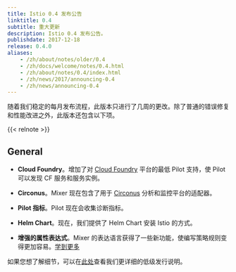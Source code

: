 ```yaml
---
title: Istio 0.4 发布公告
linktitle: 0.4
subtitle: 重大更新
description: Istio 0.4 发布公告。
publishdate: 2017-12-18
release: 0.4.0
aliases:
    - /zh/about/notes/older/0.4
    - /zh/docs/welcome/notes/0.4.html
    - /zh/about/notes/0.4/index.html
    - /zh/news/2017/announcing-0.4
    - /zh/news/announcing-0.4
---
```


随着我们稳定的每月发布流程，此版本只进行了几周的更改。除了普通的错误修复和性能改进之外，此版本还包含以下项。

{{< relnote >}}

## General

- **Cloud Foundry**。增加了对 [Cloud Foundry](https://www.cloudfoundry.org) 平台的最低 Pilot 支持，使 Pilot 可以发现 CF 服务和服务实例。

- **Circonus**。Mixer 现在包含了用于 [Circonus](https://www.circonus.com) 分析和监控平台的适配器。

- **Pilot 指标**。Pilot 现在会收集诊断指标。

- **Helm Chart**。现在，我们提供了 Helm Chart 安装 Istio 的方式。

- **增强的属性表达式**。Mixer 的表达语言获得了一些新功能，使编写策略规则变得更加容易。[学到更多](/zh/docs/reference/config/policy-and-telemetry/expression-language/)

如果您想了解细节，可以在[此处](https://github.com/istio/istio/wiki/v0.4.0)查看我们更详细的低级发行说明。
